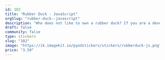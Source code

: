 ```yaml
---
id: 102
title: "Rubber Duck - JavaScript"
orgSlug: "rubber-duck--javascript"
description: "Who does not like to own a rubber duck? If you are a developer, you cannot miss it. With this sticker, you can take your rubber duck with you wherever you go.  This Rubber Duck will help you debug your JavaScript code."
draft: false
community: false
type: stickers
slug: "102"
image: "https://ik.imagekit.io/pyodstickers/stickers/rubberduck-js.png"
price: "3.50"
---
```

